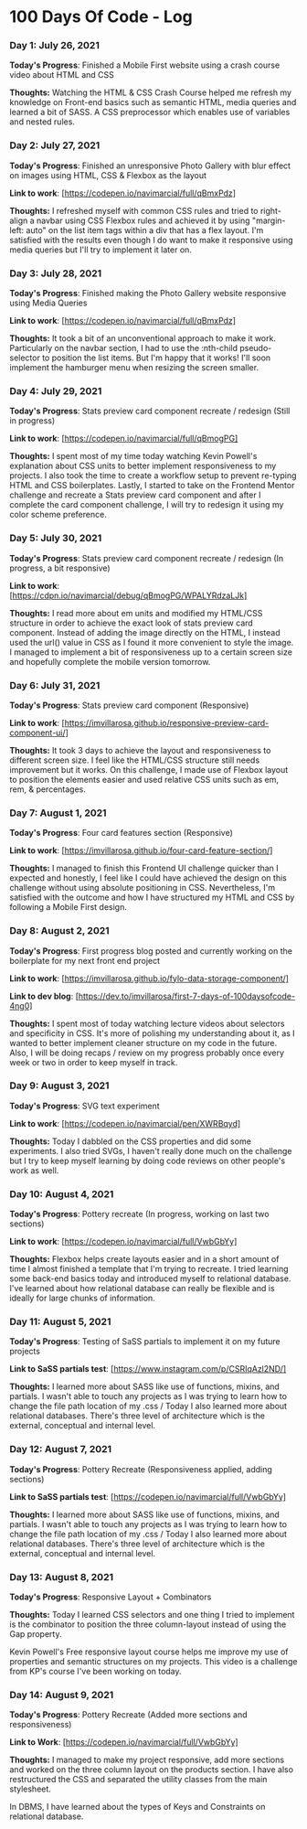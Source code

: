 # 100 Days Of Code - Log

### Day 1: July 26, 2021 

**Today's Progress**: Finished a Mobile First website using a crash course video about HTML and CSS

**Thoughts:** Watching the HTML & CSS Crash Course helped me refresh my knowledge on Front-end basics such as semantic HTML, media queries and learned a bit of SASS. A CSS preprocessor which enables use of variables and nested rules. 

### Day 2: July 27, 2021 

**Today's Progress**: Finished an unresponsive Photo Gallery with blur effect on images using HTML, CSS & Flexbox as the layout 

**Link to work**: [https://codepen.io/navimarcial/full/qBmxPdz]

**Thoughts:** I refreshed myself with common CSS rules and tried to right-align a navbar using CSS Flexbox rules and achieved it by using "margin-left: auto" on the list item tags within a div that has a flex layout. I'm satisfied with the results even though I do want to make it responsive using media queries but I'll try to implement it later on. 

### Day 3: July 28, 2021 

**Today's Progress**: Finished making the Photo Gallery website responsive using Media Queries

**Link to work**: [https://codepen.io/navimarcial/full/qBmxPdz]

**Thoughts:** It took a  bit of an unconventional approach to make it work. Particularly on the navbar section, I had to use the :nth-child pseudo-selector to position the list items. But I'm happy that it works! I'll soon implement the hamburger menu when resizing the screen smaller. 

### Day 4: July 29, 2021 

**Today's Progress**: Stats preview card component recreate / redesign (Still in progress)

**Link to work**: [https://codepen.io/navimarcial/full/qBmogPG]

**Thoughts:** I spent most of my time today watching Kevin Powell's explanation about CSS units to better implement responsiveness to my projects. I also took the time to create a workflow setup to prevent re-typing HTML and CSS boilerplates. Lastly, I started to take on the Frontend Mentor challenge and recreate a Stats preview card component and after I complete the card component challenge, I will try to redesign it using my color scheme preference.


### Day 5: July 30, 2021

**Today's Progress**: Stats preview card component recreate / redesign (In progress, a bit responsive)

**Link to work**: [https://cdpn.io/navimarcial/debug/qBmogPG/WPALYRdzaLJk]

**Thoughts:** I read more about em units and modified my HTML/CSS structure in order to achieve the exact look of stats preview card component. Instead of adding the image directly on the HTML, I instead used the url() value in CSS as I found it more convenient to style the image. I managed to implement a bit of responsiveness up to a certain screen size and hopefully complete the mobile version tomorrow. 

### Day 6: July 31, 2021

**Today's Progress**: Stats preview card component (Responsive)

**Link to work**: [https://imvillarosa.github.io/responsive-preview-card-component-ui/]

**Thoughts:** It took 3 days to achieve the layout and responsiveness to different screen size. I feel like the HTML/CSS structure still needs improvement but it works.
On this challenge, I made use of Flexbox layout to position the elements easier and used relative CSS units such as em, rem, & percentages.

### Day 7: August 1, 2021

**Today's Progress**: Four card features section (Responsive)

**Link to work**: [https://imvillarosa.github.io/four-card-feature-section/]

**Thoughts:** I managed to finish this Frontend UI challenge quicker than I expected and honestly, I feel like I could have achieved the design on this challenge without using absolute positioning in CSS. Nevertheless, I'm satisfied with the outcome and how I have structured my HTML and CSS by following a Mobile First design. 

### Day 8: August 2, 2021

**Today's Progress**: First progress blog posted and currently working on the boilerplate for my next front end project

**Link to work**: [https://imvillarosa.github.io/fylo-data-storage-component/]

**Link to dev blog**: [https://dev.to/imvillarosa/first-7-days-of-100daysofcode-4ng0]

**Thoughts:** I spent most of today watching lecture videos about selectors and specificity in CSS. It's more of polishing my understanding about it, as I wanted to better implement cleaner structure on my code in the future. Also, I will be doing recaps / review on my progress probably once every week or two in order to keep myself in track. 

### Day 9: August 3, 2021

**Today's Progress**: SVG text experiment

**Link to work**: [https://codepen.io/navimarcial/pen/XWRBqyd]

**Thoughts:** Today I dabbled on the CSS properties and did some experiments. I also tried SVGs, I haven't really done much on the challenge but I try to keep myself learning by doing code reviews on other people's work as well. 


### Day 10: August 4, 2021

**Today's Progress**: Pottery recreate (In progress, working on last two sections)

**Link to work**: [https://codepen.io/navimarcial/full/VwbGbYy]

**Thoughts:** Flexbox helps create layouts easier and in a short amount of time I almost finished a template that I'm trying to recreate. I tried learning some back-end basics today and introduced myself to relational database. I've learned about how relational database can really be flexible and is ideally for large chunks of information. 

### Day 11: August 5, 2021

**Today's Progress**: Testing of SaSS partials to implement it on my future projects

**Link to SaSS partials test**: [https://www.instagram.com/p/CSRIqAzl2ND/]

**Thoughts:** I learned more about SASS like use of functions, mixins, and partials. I wasn't able to touch any projects as I was trying to learn how to change the file path location of my .css / Today I also learned more about relational databases. There's three level of architecture which is the external, conceptual and internal level. 

### Day 12: August 7, 2021

**Today's Progress**: Pottery Recreate (Responsiveness applied, adding sections)

**Link to SaSS partials test**: [https://codepen.io/navimarcial/full/VwbGbYy]

**Thoughts:** I learned more about SASS like use of functions, mixins, and partials. I wasn't able to touch any projects as I was trying to learn how to change the file path location of my .css / Today I also learned more about relational databases. There's three level of architecture which is the external, conceptual and internal level.

### Day 13: August 8, 2021

**Today's Progress**: Responsive Layout + Combinators

**Thoughts:** Today I learned CSS selectors and one thing I tried to implement is the combinator to position the three column-layout instead of using the Gap property. 

Kevin Powell's Free responsive layout course helps me improve my use of properties and semantic structures on my projects. This video is a challenge from KP's course I've been working on today.

### Day 14: August 9, 2021

**Today's Progress**: Pottery Recreate (Added more sections and responsiveness)

**Link to Work**: [https://codepen.io/navimarcial/full/VwbGbYy]

**Thoughts:** I managed to make my project responsive, add more sections and worked on the three column layout on the products section. I have also restructured the CSS and separated the utility classes from the main stylesheet. 

In DBMS, I have learned about the types of Keys and Constraints on relational database. 

